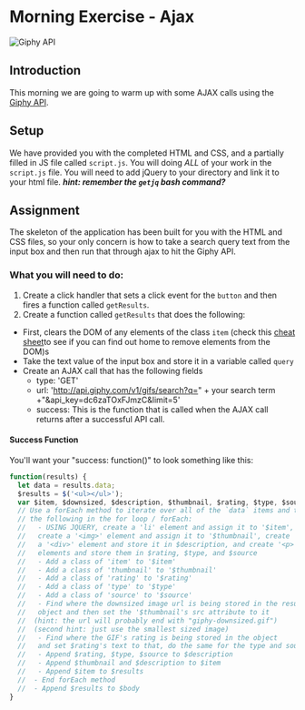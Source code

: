 # Morning Exercise - Ajax
![Giphy API](https://github.com/Giphy/GiphyAPI/blob/master/api_giphy_header.gif)

## Introduction
This morning we are going to warm up with some AJAX calls using the [Giphy API](https://github.com/Giphy/GiphyAPI/raw/master/api_giphy_header.gif).

## Setup
We have provided you with the completed HTML and CSS, and a partially filled in JS file called `script.js`. You will doing *ALL* of your work in the `script.js` file. You will need to add jQuery to your directory and link it to your html file.
***hint: remember the `getjq` bash command?***

## Assignment
The skeleton of the application has been built for you with the HTML and CSS files, so your only concern is how to take a search query text from the input box and then run that through ajax to hit the Giphy API.

### What you will need to do:
1. Create a click handler that sets a click event for the `button` and then fires a function called `getResults`.
1. Create a function called `getResults` that does the following:
  - First, clears the DOM of any elements of the class `item` (check this [cheat sheet](https://oscarotero.com/jquery/)to see if you can find out home to remove elements from the DOM)s
  - Take the text value of the input box and store it in a variable called `query`
  - Create an AJAX call that has the following fields
    * type: 'GET'
    * url: 'http://api.giphy.com/v1/gifs/search?q=" + your search term +"&api_key=dc6zaTOxFJmzC&limit=5'
    * success: This is the function that is called when the AJAX call returns after a successful API call.

#### Success Function
You'll want your "success: function()" to look something like this:

```javascript
function(results) {
  let data = results.data;
  $results = $('<ul></ul>');
  var $item, $downsized, $description, $thumbnail, $rating, $type, $source
  // Use a forEach method to iterate over all of the `data` items and then do
  // the following in the for loop / forEach:
  //   - USING JQUERY, create a 'li' element and assign it to '$item',
  //   create a '<img>' element and assign it to '$thumbnail', create
  //   a '<div>' element and store it in $description, and create '<p>'
  //   elements and store them in $rating, $type, and $source
  //   - Add a class of 'item' to '$item'
  //   - Add a class of 'thumbnail' to '$thumbnail'
  //   - Add a class of 'rating' to '$rating'
  //   - Add a class of 'type' to '$type'
  //   - Add a class of 'source' to '$source'
  //   - Find where the downsized image url is being stored in the result
  //   object and then set the '$thumbnail's src attribute to it
  //  (hint: the url will probably end with "giphy-downsized.gif")
  //  (second hint: just use the smallest sized image)
  //   - Find where the GIF's rating is being stored in the object
  //   and set $rating's text to that, do the same for the type and source
  //   - Append $rating, $type, $source to $description
  //   - Append $thumbnail and $description to $item
  //   - Append $item to $results
  //  - End forEach method
  //  - Append $results to $body
}
```
